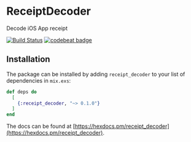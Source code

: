 # ReceiptDecoder

Decode iOS App receipt

[![Build Status](https://travis-ci.org/linjunpop/receipt_decoder.svg?branch=master)](https://travis-ci.org/linjunpop/receipt_decoder)
[![codebeat badge](https://codebeat.co/badges/55bc18a1-1ea8-4dda-b844-7e534c24fc66)](https://codebeat.co/projects/github-com-linjunpop-receipt_decoder-master)

## Installation

The package can be installed by adding `receipt_decoder` to your list
of dependencies in `mix.exs`:

```elixir
def deps do
  [
    {:receipt_decoder, "~> 0.1.0"}
  ]
end
```

The docs can be found at [https://hexdocs.pm/receipt_decoder](https://hexdocs.pm/receipt_decoder).

